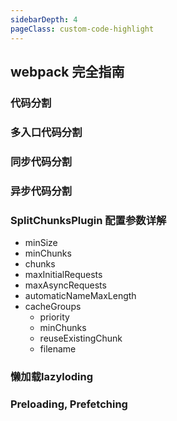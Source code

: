 ```yaml
---
sidebarDepth: 4
pageClass: custom-code-highlight
---
```


## webpack 完全指南
### 代码分割
### 多入口代码分割
### 同步代码分割
### 异步代码分割
### SplitChunksPlugin 配置参数详解
* minSize
* minChunks
* chunks
* maxInitialRequests
* maxAsyncRequests
* automaticNameMaxLength
* cacheGroups
  * priority
  * minChunks
  * reuseExistingChunk
  * filename

### 懒加载lazyloding 
### Preloading, Prefetching
